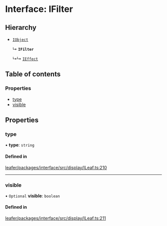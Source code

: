 # Interface: IFilter

## Hierarchy

- [`IObject`](IObject.md)

  ↳ **`IFilter`**

  ↳↳ [`IEffect`](IEffect.md)

## Table of contents

### Properties

- [type](IFilter.md#type)
- [visible](IFilter.md#visible)

## Properties

### type

• **type**: `string`

#### Defined in

[leafer/packages/interface/src/display/ILeaf.ts:210](https://github.com/leaferjs/leafer/blob/8db572e/packages/interface/src/display/ILeaf.ts#L210)

___

### visible

• `Optional` **visible**: `boolean`

#### Defined in

[leafer/packages/interface/src/display/ILeaf.ts:211](https://github.com/leaferjs/leafer/blob/8db572e/packages/interface/src/display/ILeaf.ts#L211)
